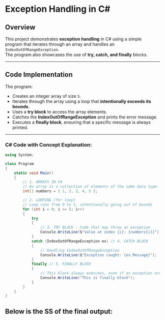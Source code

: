 # Exception Handling in C#

## Overview
This project demonstrates **exception handling** in C# using a simple program that iterates through an array and handles an `IndexOutOfRangeException`.  
The program also showcases the use of **try, catch, and finally** blocks.

---

## Code Implementation
The program:
- Creates an integer array of size `5`.
- Iterates through the array using a loop that **intentionally exceeds its bounds**.
- Uses a **try block** to access the array elements.
- Catches the **IndexOutOfRangeException** and prints the error message.
- Executes a **finally block**, ensuring that a specific message is always printed.

---

### C# Code with Concept Explanation:
```csharp
using System;

class Program
{
    static void Main()
    {
        // 1. ARRAYS IN C#
        // An array is a collection of elements of the same data type.
        int[] numbers = { 1, 2, 3, 4, 5 };

        // 2. LOOPING (for loop)
        // Loop runs from 0 to 5, intentionally going out of bounds
        for (int i = 0; i <= 5; i++)  
        {
            try
            {
                // 3. TRY BLOCK - Code that may throw an exception
                Console.WriteLine($"Value at index {i}: {numbers[i]}");
            }
            catch (IndexOutOfRangeException ex) // 4. CATCH BLOCK
            {
                // Handling IndexOutOfRangeException
                Console.WriteLine($"Exception caught: {ex.Message}");
            }
            finally // 5. FINALLY BLOCK
            {
                // This block always executes, even if an exception occurs
                Console.WriteLine("This is finally block");
            }
        }
    }
}
```
## Below is the SS of the final output:
